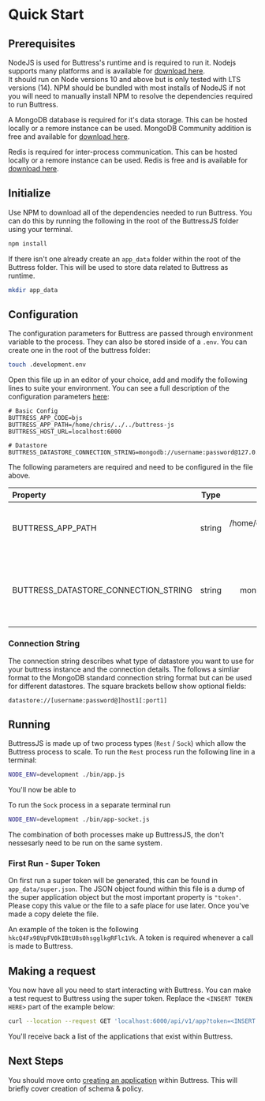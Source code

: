 # Quick Start

## Prerequisites
NodeJS is used for Buttress's runtime and is required to run it. Nodejs supports many platforms and is available for [download here](https://nodejs.dev/en/download/).   
It should run on Node versions 10 and above but is only tested with LTS versions (14). NPM should be bundled with most installs of NodeJS if not you will need to manually install NPM to resolve the dependencies required to run Buttress.

A MongoDB database is required for it's data storage. This can be hosted locally or a remore instance can be used. MongoDB Community addition is free and available for [download here](https://www.mongodb.com/try/download/community).

Redis is required for inter-process communication. This can be hosted locally or a remore instance can be used. Redis is free and is available for [download here](https://redis.io/download/).

## Initialize
Use NPM to download all of the dependencies needed to run Buttress. You can do this by running the following in the root of the ButtressJS folder using your terminal.
```bash
npm install
```

If there isn't one already create an `app_data` folder within the root of the Buttress folder. This will be used to store data related to Buttress as runtime.
```bash
mkdir app_data
```

## Configuration

The configuration parameters for Buttress are passed through environment variable to the process. They can also be stored inside of a `.env`. You can create one in the root of the buttress folder:
```bash
touch .development.env
```

Open this file up in an editor of your choice, add and modify the following lines to suite your environment. You can see a full description of the configuration parameters [here](/getting-started/configuration?id=parameters):
```env
# Basic Config
BUTTRESS_APP_CODE=bjs
BUTTRESS_APP_PATH=/home/chris/../../buttress-js
BUTTRESS_HOST_URL=localhost:6000

# Datastore
BUTTRESS_DATASTORE_CONNECTION_STRING=mongodb://username:password@127.0.0.1
```

The following parameters are required and need to be configured in the file above.

| Property | Type | Example | Description |
| :- | :-: | :-: | -: |
| BUTTRESS_APP_PATH | string | /home/chris/.../.../buttress-js | The path of the buttress folder in the local file system |
| BUTTRESS_DATASTORE_CONNECTION_STRING | string | mongodb://127.0.0.1 | The datastore connection string used to connect to your datastore |

### Connection String
The connection string describes what type of datastore you want to use for your buttress instance and the connection details. The follows a simliar format to the MongoDB standard connection string format but can be used for different datastores. The square brackets bellow show optional fields:
```
datastore://[username:password@]host1[:port1]
```

## Running
ButtressJS is made up of two process types (`Rest` / `Sock`) which allow the Buttress process to scale. To run the `Rest` process run the following line in a terminal:
```bash
NODE_ENV=development ./bin/app.js
```

You'll now be able to 

To run the `Sock` process in a separate terminal run 
```bash
NODE_ENV=development ./bin/app-socket.js
```

The combination of both processes make up ButtressJS, the don't nessesarly need to be run on the same system.

### First Run - Super Token
On first run a super token will be generated, this can be found in `app_data/super.json`. The JSON object found within this file is a dump of the super application object but the most important property is `"token"`. Please copy this value or the file to a safe place for use later. Once you've made a copy delete the file.

An example of the token is the following `hkcQ4Fx98VpFV0kIBtU8s0hsgglkgRFlc1Vk`. A token is required whenever a call is made to Buttress.

## Making a request
You now have all you need to start interacting with Buttress. You can make a test request to Buttress using the super token. Replace the `<INSERT TOKEN HERE>` part of the example below:

```bash
curl --location --request GET 'localhost:6000/api/v1/app?token=<INSERT TOKEN HERE>'
```

You'll receive back a list of the applications that exist within Buttress.

## Next Steps
You should move onto [creating an application](/getting-started/create-an-application.md) within Buttress. This will briefly cover creation of schema & policy.